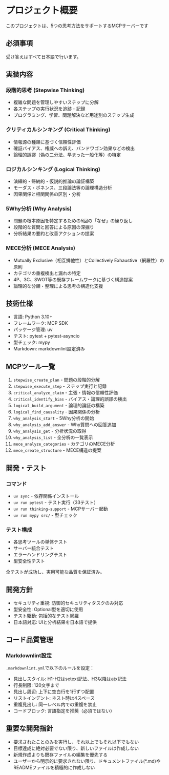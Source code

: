 プロジェクト概要
========================

このプロジェクトは、5つの思考方法をサポートするMCPサーバーです

必須事項
-------------------------

受け答えはすべて日本語で行います。

実装内容
-------------------------

### 段階的思考 (Stepwise Thinking)

- 複雑な問題を管理しやすいステップに分解
- 各ステップの実行状況を追跡・記録
- プログラミング、学習、問題解決など用途別のステップ生成

### クリティカルシンキング (Critical Thinking)

- 情報源の種類に基づく信頼性評価
- 確証バイアス、権威への訴え、バンドワゴン効果などの検出
- 論理的誤謬（偽の二分法、早まった一般化等）の特定

### ロジカルシンキング (Logical Thinking)

- 演繹的・帰納的・仮説的推論の論証構築
- モーダス・ポネンス、三段論法等の論理構造分析
- 因果関係と相関関係の区別・分析

### 5Why分析 (Why Analysis)

- 問題の根本原因を特定するための5回の「なぜ」の繰り返し
- 段階的な質問と回答による原因の深掘り
- 分析結果の要約と改善アクションの提案

### MECE分析 (MECE Analysis)

- Mutually Exclusive（相互排他性）とCollectively Exhaustive（網羅性）の原則
- カテゴリの重複検出と漏れの特定
- 4P、3C、SWOT等の既存フレームワークに基づく構造提案
- 論理的な分類・整理による思考の構造化支援

技術仕様
-------------------------

- 言語: Python 3.10+
- フレームワーク: MCP SDK
- パッケージ管理: uv
- テスト: pytest + pytest-asyncio
- 型チェック: mypy
- Markdown: markdownlint設定済み

MCPツール一覧
-------------------------

1. `stepwise_create_plan` - 問題の段階的分解
2. `stepwise_execute_step` - ステップ実行と記録
3. `critical_analyze_claim` - 主張・情報の信頼性評価
4. `critical_identify_bias` - バイアス・論理的誤謬の検出
5. `logical_build_argument` - 論理的論証の構築
6. `logical_find_causality` - 因果関係の分析
7. `why_analysis_start` - 5Why分析の開始
8. `why_analysis_add_answer` - Why質問への回答追加
9. `why_analysis_get` - 分析状況の取得
10. `why_analysis_list` - 全分析の一覧表示
11. `mece_analyze_categories` - カテゴリのMECE分析
12. `mece_create_structure` - MECE構造の提案

開発・テスト
-------------------------

### コマンド

- `uv sync` - 依存関係インストール
- `uv run pytest` - テスト実行（33テスト）
- `uv run thinking-support` - MCPサーバー起動
- `uv run mypy src/` - 型チェック

### テスト構成

- 各思考ツールの単体テスト
- サーバー統合テスト  
- エラーハンドリングテスト
- 型安全性テスト

全テストが成功し、実用可能な品質を保証済み。

開発方針
-------------------------

- セキュリティ重視: 防御的セキュリティタスクのみ対応
- 型安全性: Optional型を適切に使用
- テスト駆動: 包括的なテスト網羅
- 日本語対応: UIと分析結果を日本語で提供

コード品質管理
-------------------------

### Markdownlint設定

`.markdownlint.yml`で以下のルールを設定：

- 見出しスタイル: H1-H2はsetext記法、H3以降はatx記法
- 行長制限: 120文字まで
- 見出し周辺: 上下に空白行を1行ずつ配置
- リストインデント: ネスト時は4スペース
- 重複見出し: 同一レベル内での重複を禁止
- コードブロック: 言語指定を推奨（必須ではない）

重要な開発指針
-------------------------

- 要求されたことのみを実行し、それ以上でもそれ以下でもない
- 目標達成に絶対必要でない限り、新しいファイルは作成しない
- 新規作成よりも既存ファイルの編集を優先する
- ユーザーから明示的に要求されない限り、ドキュメントファイル(*.md)やREADMEファイルを積極的に作成しない
